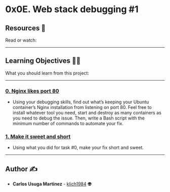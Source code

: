 # 0x0E. Web stack debugging #1

## Resources :eyes:
Read or watch:

---
## Learning Objectives :technologist:
What you should learn from this project:

---

### [0. Nginx likes port 80](./0-nginx_likes_port_80)
* Using your debugging skills, find out what’s keeping your Ubuntu container’s Nginx installation from listening on port 80. Feel free to install whatever tool you need, start and destroy as many containers as you need to debug the issue. Then, write a Bash script with the minimum number of commands to automate your fix.


### [1. Make it sweet and short](./1-debugging_made_short)
* Using what you did for task #0, make your fix short and sweet.

---

## Author :writing_hand:
* **Carlos Usuga Martinez** - [klich1984](https://github.com/klich1984) :alien: